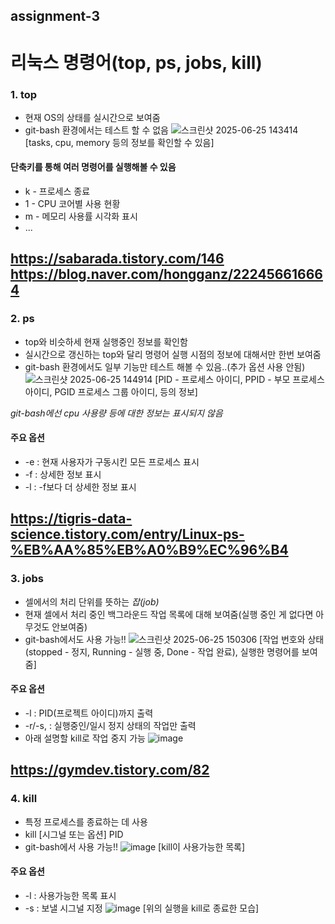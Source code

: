 ## assignment-3
# 리눅스 명령어(top, ps, jobs, kill)

### 1. top
 - 현재 OS의 상태를 실시간으로 보여줌
 - git-bash 환경에서는 테스트 할 수 없음
![스크린샷 2025-06-25 143414](https://github.com/user-attachments/assets/8e21efd6-63d4-4dce-9d87-ca57cb594e49)
[tasks, cpu, memory 등의 정보를 확인할 수 있음]


#### 단축키를 통해 여러 명령어를 실행해볼 수 있음
 - k - 프로세스 종료
 - 1 - CPU 코어별 사용 현황
 - m - 메모리 사용률 시각화 표시
 - ...

<https://sabarada.tistory.com/146>
<https://blog.naver.com/hongganz/222456616664>
---

### 2. ps
 - top와 비슷하세 현재 실행중인 정보를 확인함
 - 실시간으로 갱신하는 top와 달리 명령어 실행 시점의 정보에 대해서만 한번 보여줌
 - git-bash 환경에서도 일부 기능만 테스트 해볼 수 있음..(추가 옵션 사용 안됨)
![스크린샷 2025-06-25 144914](https://github.com/user-attachments/assets/0abc0dfa-74db-46dd-8223-2f2a58858d11)
[PID - 프로세스 아이디, PPID - 부모 프로세스 아이디, PGID 프로세스 그룹 아이디, 등의 정보]

*git-bash에선 cpu 사용량 등에 대한 정보는 표시되지 않음*

#### 주요 옵션
 - -e : 현재 사용자가 구동시킨 모든 프로세스 표시
 - -f : 상세한 정보 표시
 - -l : -f보다 더 상세한 정보 표시

<https://tigris-data-science.tistory.com/entry/Linux-ps-%EB%AA%85%EB%A0%B9%EC%96%B4>
---

### 3. jobs
 - 셀에서의 처리 단위를 뜻하는 *잡(job)*
 - 현재 셀에서 처리 중인 백그라운드 작업 목록에 대해 보여줌(실행 중인 게 없다면 아무것도 안보여줌)
 - git-bash에서도 사용 가능!!
![스크린샷 2025-06-25 150306](https://github.com/user-attachments/assets/a68f37de-3f4a-4938-86a2-e3d8cabc8a9e)
[작업 번호와 상태(stopped - 정지, Running - 실행 중, Done - 작업 완료), 실행한 명령어를 보여줌]

#### 주요 옵션 
 - -l : PID(프로젝트 아이디)까지 출력
 - -r/-s, : 실행중인/일시 정지 상태의 작업만 출력
 - 아래 설명할 kill로 작업 중지 가능
![image](https://github.com/user-attachments/assets/913a3073-35d2-4562-b4ba-deadf36b3e67)

<https://gymdev.tistory.com/82>
---

### 4. kill
 - 특정 프로세스를 종료하는 데 사용
 - kill [시그널 또는 옵션] PID
 - git-bash에서 사용 가능!!
![image](https://github.com/user-attachments/assets/87543e20-ab93-41d1-a5cd-8bb00f9353cc)
[kill이 사용가능한 목록]

#### 주요 옵션
 - -l : 사용가능한 목록 표시
 - -s : 보낼 시그널 지정
![image](https://github.com/user-attachments/assets/407b0d8f-1556-4b96-ac6f-be21a6c5ae46)
[위의 실행을 kill로 종료한 모습]



